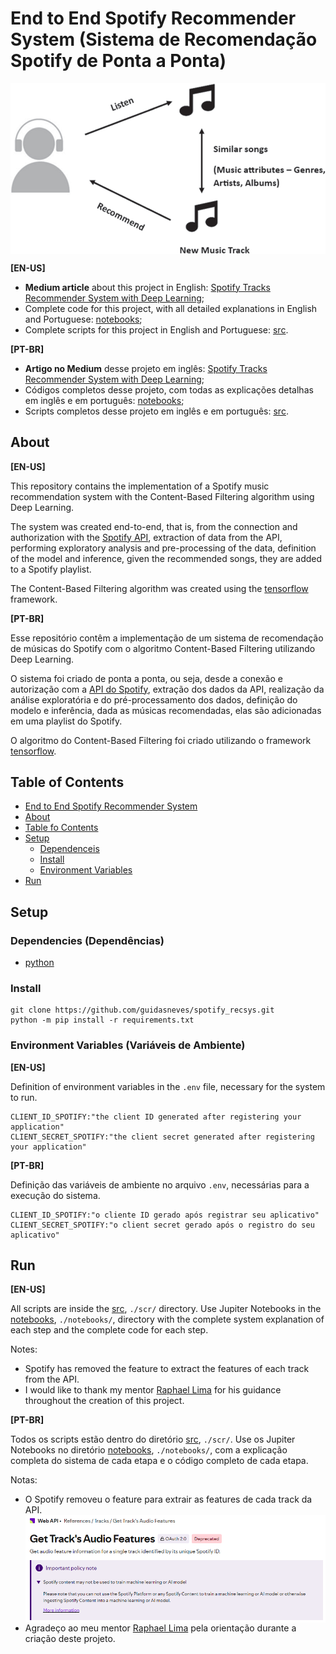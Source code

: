 <a name="1"></a>
# End to End Spotify Recommender System (Sistema de Recomendação Spotify de Ponta a Ponta)
<img align='center' src='./figures/content-based-filtering.png' style='width:800px;'>

**[EN-US]**

* **Medium article** about this project in English: [Spotify Tracks Recommender System with Deep Learning](https://medium.com/@guineves.py/spotify-tracks-recommender-system-with-deep-learning-45d1bb3d3788);
* Complete code for this project, with all detailed explanations in English and Portuguese: [notebooks](./notebooks);
* Complete scripts for this project in English and Portuguese: [src](./src/).

**[PT-BR]**

* **Artigo no Medium** desse projeto em inglês: [Spotify Tracks Recommender System with Deep Learning](https://medium.com/@guineves.py/spotify-tracks-recommender-system-with-deep-learning-45d1bb3d3788);
* Códigos completos desse projeto, com todas as explicações detalhas em inglês e em português: [notebooks](./notebooks);
* Scripts completos desse projeto em inglês e em português: [src](./src/).

<a name="2"></a>
## About
**[EN-US]**

This repository contains the implementation of a Spotify music recommendation system with the Content-Based Filtering algorithm using Deep Learning.

The system was created end-to-end, that is, from the connection and authorization with the [Spotify API](https://developer.spotify.com/), extraction of data from the API, performing exploratory analysis and pre-processing of the data, definition of the model and inference, given the recommended songs, they are added to a Spotify playlist.

The Content-Based Filtering algorithm was created using the [tensorflow](https://www.tensorflow.org/?hl=pt-br) framework.

**[PT-BR]**

Esse repositório contêm a implementação de um sistema de recomendação de músicas do Spotify com o algoritmo Content-Based Filtering utilizando Deep Learning.

O sistema foi criado de ponta a ponta, ou seja, desde a conexão e autorização com a [API do Spotify](https://developer.spotify.com/), extração dos dados da API, realização da análise exploratória e do pré-processamento dos dados, definição do modelo e inferência, dada as músicas recomendadas, elas são adicionadas em uma playlist do Spotify.

O algoritmo do Content-Based Filtering foi criado utilizando o framework [tensorflow](https://www.tensorflow.org/?hl=pt-br).

<a name="3"></a>
## Table of Contents
* [End to End Spotify Recommender System](#1)
* [About](#2)
* [Table fo Contents](#3)
* [Setup](#4)
   * [Dependenceis](#4.1)
   * [Install](#4.2)
   * [Environment Variables](#4.3)
* [Run](#5)

<a name="4"></a>
## Setup
<a name="4.1"></a>
### Dependencies (Dependências)
* [python](https://www.python.org/)

<a name="4.2"></a>
### Install
```terminal
git clone https://github.com/guidasneves/spotify_recsys.git
python -m pip install -r requirements.txt
```

<a name="4.3"></a>
### Environment Variables (Variáveis de Ambiente)
**[EN-US]**

Definition of environment variables in the `.env` file, necessary for the system to run.
```text
CLIENT_ID_SPOTIFY:"the client ID generated after registering your application"
CLIENT_SECRET_SPOTIFY:"the client secret generated after registering your application"
```

**[PT-BR]**

Definição das variáveis de ambiente no arquivo `.env`, necessárias para a execução do sistema.
```text
CLIENT_ID_SPOTIFY:"o cliente ID gerado após registrar seu aplicativo"
CLIENT_SECRET_SPOTIFY:"o client secret gerado após o registro do seu aplicativo"
```

<a name="5"></a>
## Run
**[EN-US]**

All scripts are inside the [src](./src/), `./scr/` directory. Use Jupiter Notebooks in the [notebooks](./notebooks/), `./notebooks/`, directory with the complete system explanation of each step and the complete code for each step.

Notes:
* Spotify has removed the feature to extract the features of each track from the API.
* I would like to thank my mentor [Raphael Lima](https://www.linkedin.com/in/raphael-meira-lima/) for his guidance throughout the creation of this project.

**[PT-BR]**

Todos os scripts estão dentro do diretório [src](./src/), `./scr/`. Use os Jupiter Notebooks no diretório [notebooks](./notebooks/), `./notebooks/`, com a explicação completa do sistema de cada etapa e o código completo de cada etapa.

Notas:
* O Spotify removeu o feature para extrair as features de cada track da API.
  <img align='center' src='./figures/track-features.png' style='width:800px;'>
* Agradeço ao meu mentor [Raphael Lima](https://www.linkedin.com/in/raphael-meira-lima/) pela orientação durante a criação deste projeto.
